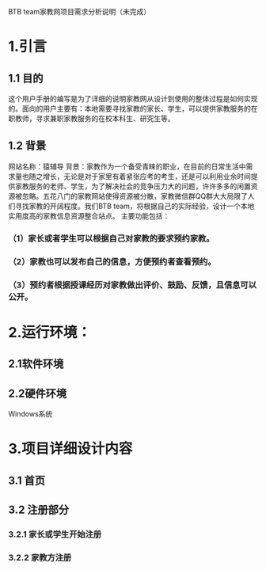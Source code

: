 BTB team家教网项目需求分析说明（未完成）
# 1.引言
## 1.1 目的
这个用户手册的编写是为了详细的说明家教网从设计到使用的整体过程是如何实现的。面向的用户主要有：本地需要寻找家教的家长、学生，可以提供家教服务的在职教师，寻求兼职家教服务的在校本科生、研究生等。
## 1.2 背景
网站名称：猿辅导
背景：家教作为一个备受青睐的职业，在目前的日常生活中需求量也随之增长，无论是对于家里有着紧张应考的考生，还是可以利用业余时间提供家教服务的老师、学生，为了解决社会的竞争压力大的问题，许许多多的闲置资源被忽略。五花八门的家教网站使得资源被分散，家教微信群QQ群大大局限了人们寻找家教的开阔程度。我们BTB team，将根据自己的实际经验，设计一个本地实用度高的家教信息资源整合站点。
主要功能包括：
### （1）家长或者学生可以根据自己对家教的要求预约家教。
### （2）家教也可以发布自己的信息，方便预约者查看预约。
### （3）预约者根据授课经历对家教做出评价、鼓励、反馈，且信息可以公开。
# 2.运行环境：
## 2.1软件环境
## 2.2硬件环境  
Windows系统
# 3.项目详细设计内容
## 3.1 首页
## 3.2 注册部分
### 3.2.1 家长或学生开始注册
### 3.2.2 家教方注册



